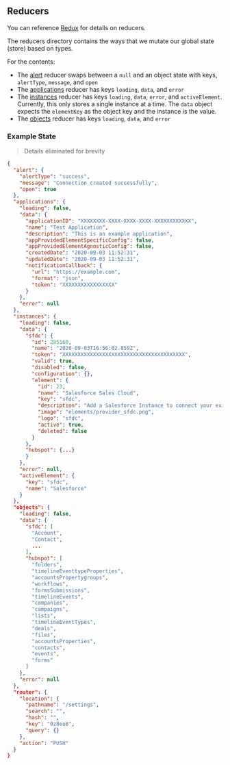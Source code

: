 ## Reducers

You can reference [Redux](https://redux.js.org/basics/reducers) for details on reducers.

The reducers directory contains the ways that we mutate our global state (store) based on types. 

For the contents:
* The [alert](https://github.com/cloud-elements/ezra-sample-app/blob/main/src/reducers/alert.js) reducer swaps between a `null` and an object state with keys, `alertType`, `message`, and `open`
* The [applications](https://github.com/cloud-elements/ezra-sample-app/blob/main/src/reducers/applications.js) reducer has keys `loading`, `data`, and `error`
* The [instances](https://github.com/cloud-elements/ezra-sample-app/blob/main/src/reducers/instances.js) reducer has keys `loading`, `data`, `error`, and `activeElement`. Currently, this only stores a single instance at a time. The `data` object expects the `elementKey` as the object key and the instance is the value. 
* The [objects](https://github.com/cloud-elements/ezra-sample-app/blob/main/src/reducers/objects.js) reducer has keys `loading`, `data`, and `error`

### Example State

> Details eliminated for brevity

```json
{
  "alert": {
    "alertType": "success",
    "message": "Connection created successfully",
    "open": true
  },
  "applications": {
    "loading": false,
    "data": {
      "applicationID": "XXXXXXXX-XXXX-XXXX-XXXX-XXXXXXXXXXXX",
      "name": "Test Application",
      "description": "This is an example application",
      "appProvidedElementSpecificConfig": false,
      "appProvidedElementAgnosticConfig": false,
      "createdDate": "2020-09-03 11:52:31",
      "updatedDate": "2020-09-03 11:52:31",
      "notificationCallback": {
        "url": "https://example.com",
        "format": "json",
        "token": "XXXXXXXXXXXXXXXXX"
      }
    },
    "error": null
  },
  "instances": {
    "loading": false,
    "data": {
      "sfdc": {
        "id": 285160,
        "name": "2020-09-03T16:56:02.859Z",
        "token": "XXXXXXXXXXXXXXXXXXXXXXXXXXXXXXXXXXXXXXXX",
        "valid": true,
        "disabled": false,
        "configuration": {},
        "element": {
          "id": 23,
          "name": "Salesforce Sales Cloud",
          "key": "sfdc",
          "description": "Add a Salesforce Instance to connect your existing Salesforce account to the CRM Hub, allowing you to manage contacts, leads, accounts, opportunities etc. across multiple CRM Elements or your other Salesforce services. You will need your Salesforce account information to add an instance.",
          "image": "elements/provider_sfdc.png",
          "logo": "sfdc",
          "active": true,
          "deleted": false
        }
      },
      "hubspot": {...}
      }
    },
    "error": null,
    "activeElement": {
      "key": "sfdc",
      "name": "Salesforce"
    }
  },
  "objects": {
    "loading": false,
    "data": {
      "sfdc": [
        "Account",
        "Contact",
        ...
      ],
      "hubspot": [
        "folders",
        "timelineEventtypeProperties",
        "accountsPropertygroups",
        "workflows",
        "formsSubmissions",
        "timelineEvents",
        "companies",
        "campaigns",
        "lists",
        "timelineEventTypes",
        "deals",
        "files",
        "accountsProperties",
        "contacts",
        "events",
        "forms"
      ]
    },
    "error": null
  },
  "router": {
    "location": {
      "pathname": "/settings",
      "search": "",
      "hash": "",
      "key": "0z8eo8",
      "query": {}
    },
    "action": "PUSH"
  }
}
```